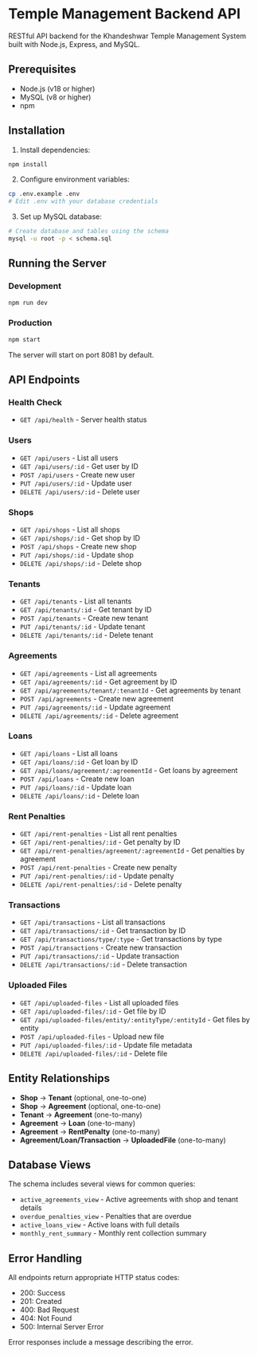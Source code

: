 # Temple Management Backend API

RESTful API backend for the Khandeshwar Temple Management System built with Node.js, Express, and MySQL.

## Prerequisites

- Node.js (v18 or higher)
- MySQL (v8 or higher)
- npm

## Installation

1. Install dependencies:
```bash
npm install
```

2. Configure environment variables:
```bash
cp .env.example .env
# Edit .env with your database credentials
```

3. Set up MySQL database:
```bash
# Create database and tables using the schema
mysql -u root -p < schema.sql
```

## Running the Server

### Development
```bash
npm run dev
```

### Production
```bash
npm start
```

The server will start on port 8081 by default.

## API Endpoints

### Health Check
- `GET /api/health` - Server health status

### Users
- `GET /api/users` - List all users
- `GET /api/users/:id` - Get user by ID
- `POST /api/users` - Create new user
- `PUT /api/users/:id` - Update user
- `DELETE /api/users/:id` - Delete user

### Shops
- `GET /api/shops` - List all shops
- `GET /api/shops/:id` - Get shop by ID
- `POST /api/shops` - Create new shop
- `PUT /api/shops/:id` - Update shop
- `DELETE /api/shops/:id` - Delete shop

### Tenants
- `GET /api/tenants` - List all tenants
- `GET /api/tenants/:id` - Get tenant by ID
- `POST /api/tenants` - Create new tenant
- `PUT /api/tenants/:id` - Update tenant
- `DELETE /api/tenants/:id` - Delete tenant

### Agreements
- `GET /api/agreements` - List all agreements
- `GET /api/agreements/:id` - Get agreement by ID
- `GET /api/agreements/tenant/:tenantId` - Get agreements by tenant
- `POST /api/agreements` - Create new agreement
- `PUT /api/agreements/:id` - Update agreement
- `DELETE /api/agreements/:id` - Delete agreement

### Loans
- `GET /api/loans` - List all loans
- `GET /api/loans/:id` - Get loan by ID
- `GET /api/loans/agreement/:agreementId` - Get loans by agreement
- `POST /api/loans` - Create new loan
- `PUT /api/loans/:id` - Update loan
- `DELETE /api/loans/:id` - Delete loan

### Rent Penalties
- `GET /api/rent-penalties` - List all rent penalties
- `GET /api/rent-penalties/:id` - Get penalty by ID
- `GET /api/rent-penalties/agreement/:agreementId` - Get penalties by agreement
- `POST /api/rent-penalties` - Create new penalty
- `PUT /api/rent-penalties/:id` - Update penalty
- `DELETE /api/rent-penalties/:id` - Delete penalty

### Transactions
- `GET /api/transactions` - List all transactions
- `GET /api/transactions/:id` - Get transaction by ID
- `GET /api/transactions/type/:type` - Get transactions by type
- `POST /api/transactions` - Create new transaction
- `PUT /api/transactions/:id` - Update transaction
- `DELETE /api/transactions/:id` - Delete transaction

### Uploaded Files
- `GET /api/uploaded-files` - List all uploaded files
- `GET /api/uploaded-files/:id` - Get file by ID
- `GET /api/uploaded-files/entity/:entityType/:entityId` - Get files by entity
- `POST /api/uploaded-files` - Upload new file
- `PUT /api/uploaded-files/:id` - Update file metadata
- `DELETE /api/uploaded-files/:id` - Delete file

## Entity Relationships

- **Shop** → **Tenant** (optional, one-to-one)
- **Shop** → **Agreement** (optional, one-to-one)
- **Tenant** → **Agreement** (one-to-many)
- **Agreement** → **Loan** (one-to-many)
- **Agreement** → **RentPenalty** (one-to-many)
- **Agreement/Loan/Transaction** → **UploadedFile** (one-to-many)

## Database Views

The schema includes several views for common queries:
- `active_agreements_view` - Active agreements with shop and tenant details
- `overdue_penalties_view` - Penalties that are overdue
- `active_loans_view` - Active loans with full details
- `monthly_rent_summary` - Monthly rent collection summary

## Error Handling

All endpoints return appropriate HTTP status codes:
- 200: Success
- 201: Created
- 400: Bad Request
- 404: Not Found
- 500: Internal Server Error

Error responses include a message describing the error.